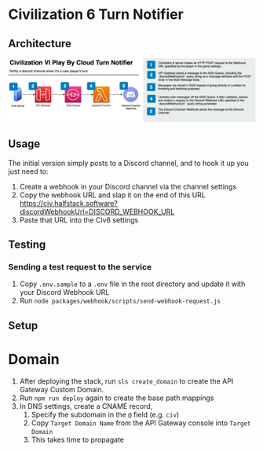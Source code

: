 # Civilization 6 Turn Notifier

## Architecture

![architecture diagram](https://raw.githubusercontent.com/brettstack/civ6-play-by-cloud-turn-notifier/master/architecture-diagram.png)

## Usage

The initial version simply posts to a Discord channel, and to hook it up you just need to:

1. Create a webhook in your Discord channel via the channel settings
2. Copy the webhook URL and slap it on the end of this URL https://civ.halfstack.software?discordWebhookUrl=DISCORD_WEBHOOK_URL
3. Paste that URL into the Civ6 settings

## Testing

### Sending a test request to the service

1. Copy `.env.sample` to a `.env` file in the root directory and update it with your Discord Webhook URL
2. Run `node packages/webhook/scripts/send-webhook-request.js`

## Setup

# Domain

1. After deploying the stack, run `sls create_domain` to create the API Gateway Custom Domain.
2. Run `npm run deploy` again to create the base path mappings
3. In DNS settings, create a CNAME record, 
   1. Specify the subdomain in the `@` field (e.g. `civ`)
   2. Copy `Target Domain Name` from the API Gateway console into `Target Domain`
   3. This takes time to propagate
